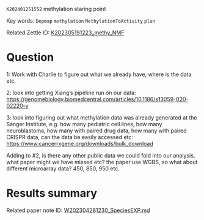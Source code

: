  `K202401251552` methylation staring point
 
 Key words: `Depmap` `methylation`  `MethylationToActivity` `plan`
 
 Related Zettle ID: [K202305191223_methy_NMF](https://github.com/yz46606/zettle_yz/blob/main/K202305191223_methy_NMF.md) 
 
# Question

1: Work with Charlie to figure out what we already have, where is the data etc.

 

2: look into getting Xiang’s pipeline run on our data: https://genomebiology.biomedcentral.com/articles/10.1186/s13059-020-02220-y

 

3: look into figuring out what methylation data was already generated at the Sanger Institute, e.g. how many pediatric cell lines, how many neuroblastoma, how many with paired drug data, how many with paired CRISPR data, can the data be easily accessed etc: https://www.cancerrxgene.org/downloads/bulk_download

 

Adding to #2, is there any other public data we could fold into our analysis, what paper might we have missed etc? the paper use WGBS, so what about different microarray data? 450, 850, 950 etc.



# Results summary  

Related paper note ID: [W202304281230_SpeciesEXP.md](https://github.com/yz46606/Working_record/blob/main/W202304281230_SpeciesEXP.md)


